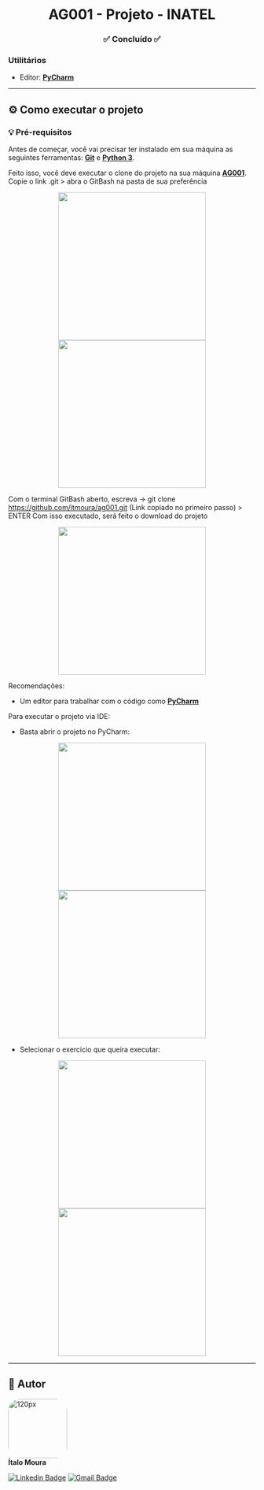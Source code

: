 <h1 align="center">AG001 - Projeto - INATEL</h1>
<h3 align="center">✅ Concluído ✅</h3>

### Utilitários
- Editor:  **[PyCharm](https://www.jetbrains.com/pt-br/idea//)**

---
## ⚙️ Como executar o projeto

### 💡 Pré-requisitos

Antes de começar, você vai precisar ter instalado em sua máquina as seguintes ferramentas:
**[Git](https://git-scm.com)** e **[Python 3](https://www.python.org/downloads/)**.<br> 

Feito isso, você deve executar o clone do projeto na sua máquina **[AG001](https://github.com/itmoura/ag001)**. <br>
Copie o link .git > abra o GitBash na pasta de sua preferência
<p align="center">
    <img align="center" src="https://github.com/itmoura/ag001/img_readme/clone-project.png" width="300px;"/>
    <img align="center" src="https://github.com/itmoura/ag001/img_readme/gitbash-here.png" width="300px;"/>
</p>

Com o terminal GitBash aberto, escreva -> git clone https://github.com/itmoura/ag001.git (Link copiado no primeiro passo) > ENTER
Com isso executado, será feito o download do projeto
<p align="center">
    <img align="center" src="https://github.com/itmoura/ag001/img_readme/command-gitclone.png" width="300px;"/>
</p>

Recomendações:
* Um editor para trabalhar com o código como **[PyCharm](https://www.jetbrains.com/pt-br/pycharm/)**


Para executar o projeto via IDE:
* Basta abrir o projeto no PyCharm:
<p align="center">
    <img align="center" src="https://github.com/itmoura/ag001/img_readme/open-project-ide.png" width="300px;"/> 
    <img align="center" src="https://github.com/itmoura/ag001/img_readme/encontre-pasta-ok.png" width="300px;"/>
</p>

* Selecionar o exercicio que queira executar:
<p align="center">
    <img align="center" src="https://github.com/itmoura/ag001/img_readme/selecione-projeto.png" width="300px;"/> 
    <img align="center" src="https://github.com/itmoura/ag001/img_readme/execute-projeto.png" width="300px;"/>
</p>

---

## 👥 Autor
<img style="border-radius: 20%;" src="https://avatars.githubusercontent.com/u/12284353?v=4" width="120px;" alt="120px"/><br>
**Ítalo Moura**

[![Linkedin Badge](https://img.shields.io/badge/-Ítalo-blue?style=flat-square&logo=Linkedin&logoColor=white&link=https://www.linkedin.com/in/italo-moura)](https://www.linkedin.com/in/italo-moura)
[![Gmail Badge](https://img.shields.io/badge/-italo.moura1201@gmail.com-c14438?style=flat-square&logo=Gmail&logoColor=white&link=mailto:italo.moura1201@gmail.com)](mailto:italo.moura1201@gmail.com)
